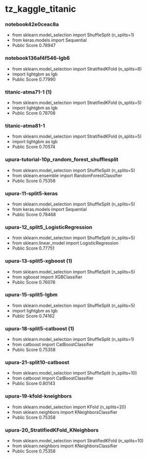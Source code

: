 # tz_kaggle_titanic


### notebook42e0ceac8a
* from sklearn.model_selection import ShuffleSplit (n_splits=1)
* from keras.models import Sequential 
* Public Score 0.78947

### notebook136af4f546-lgb6
* from sklearn.model_selection import StratifiedKFold (n_splits=8)
* import lightgbm as lgb
* Public Score 0.77990

### titanic-atma71-1 (1)
* from sklearn.model_selection import StratifiedKFold (n_splits=5)
* import lightgbm as lgb
* Public Score 0.78708

### titanic-atma81-1
* from sklearn.model_selection import StratifiedKFold (n_splits=5)
* import lightgbm as lgb
* Public Score 0.70574

### upura-tutorial-10p_random_forest_shufflesplit
* from sklearn.model_selection import ShuffleSplit (n_splits=5)
* from sklearn.ensemble import RandomForestClassifier
* Public Score 0.75358

### upura-11-split5-keras
* from sklearn.model_selection import ShuffleSplit (n_splits=5)
* from keras.models import Sequential 
* Public Score 0.78468

### upura-12_split5_LogisticRegression
* from sklearn.model_selection import ShuffleSplit (n_splits=5)
* from sklearn.linear_model import LogisticRegression 
* Public Score 0.77751

### upura-13-split5-xgboost (1)
* from sklearn.model_selection import ShuffleSplit (n_splits=5)
* from xgboost import XGBClassifier 
* Public Score 0.76076

### upura-15-split5-lgbm
* from sklearn.model_selection import ShuffleSplit (n_splits=5)
* import lightgbm as lgb 
* Public Score 0.74162

### upura-18-split5-catboost (1)
* from sklearn.model_selection import ShuffleSplit (n_splits=1)
* from catboost import CatBoostClassifier
* Public Score 0.75358

### upura-21-split10-catboost
* from sklearn.model_selection import ShuffleSplit (n_splits=10)
* from catboost import CatBoostClassifier
* Public Score 0.80143

### upura-19-kfold-kneighbors
* from sklearn.model_selection import KFold (n_splits=20)
* from sklearn.neighbors import KNeighborsClassifier
* Public Score 0.75358

### upura-20_StratifiedKFold_KNeighbors
* from sklearn.model_selection import StratifiedKFold (n_splits=10)
* from sklearn.neighbors import KNeighborsClassifier
* Public Score 0.75358







